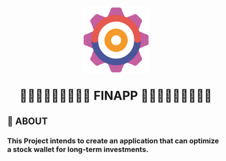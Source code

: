 <h1 align="center">
    <img src=".\files\gear.svg" width="155" />
    <p>🙇🏽‍♂️🙇🏽‍♂️🙇🏽‍♂️ FINAPP 🙇🏽‍♂️🙇🏽‍♂️🙇🏽‍♂️ </p>
</h1>

## 🚨 ABOUT

### This **Project** intends to create an application that can optimize a stock wallet for long-term investments.